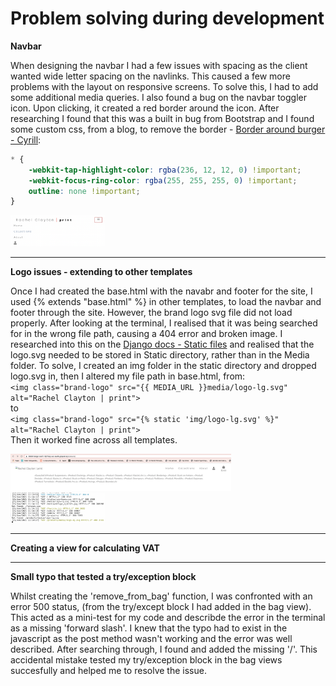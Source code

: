 


























# Problem solving during development

**Navbar**

When designing the navbar I had a few issues with spacing as the client wanted wide letter spacing on the navlinks. This caused a few more problems with the layout on responsive screens. To solve this, I had to add some additional media queries. 
I also found a bug on the navbar toggler icon. Upon clicking, it created a red border around the icon. After researching I found that this was a built in bug from Bootstrap and I found some custom css, from a blog, to remove the border - [Border around burger - Cyrill](https://wordpress.org/support/topic/border-around-burger-menu-button/#post-13131740):
<br>
``` CSS
* {
    -webkit-tap-highlight-color: rgba(236, 12, 12, 0) !important; 
    -webkit-focus-ring-color: rgba(255, 255, 255, 0) !important; 
    outline: none !important;
}
```

<img alt=burger-border src="readme-images/testing-images/burger-border.png" width=30%>

----------

**Logo issues - extending to other templates**

Once I had created the base.html with the navabr and footer for the site, I used {% extends "base.html" %} in other templates, to load the navbar and footer through the site. 
However, the brand logo svg file did not load properly. After looking at the terminal, I realised that it was being searched for in the wrong file path, causing a 404 error and broken image. 
I researched into this on the [Django docs - Static files](https://docs.djangoproject.com/en/3.2/howto/static-files/) and realised that the logo.svg needed to be stored in Static directory, rather than in the Media folder. 
To solve, I created an img folder in the static directory and dropped logo.svg in, then I altered my file path in base.html, from:
<br>
`<img class="brand-logo" src="{{ MEDIA_URL }}media/logo-lg.svg" alt="Rachel Clayton | print">` 
<br>
to 
<br>
`<img class="brand-logo" src="{% static 'img/logo-lg.svg' %}" alt="Rachel Clayton | print">` 
<br>
Then it worked fine across all templates.

<img alt=logo-issue-products src="readme-images/testing-images/logo-issue-products.png" width=70%>
<img alt=logo-issue-path src="readme-images/testing-images/logo-issue-path.png" width=30%>

----------

**Creating a view for calculating VAT**

----------

**Small typo that tested a try/exception block**

Whilst creating the 'remove_from_bag' function, I was confronted with an error 500 status, (from the try/except block I had added in the bag view). 
This acted as a mini-test for my code and describde the error in the terminal as a missing 'forward slash'. I knew that the typo had to exist in the 
javascript as the post method wasn't working and the error was well described. After searching through, I found and added the missing '/'.
This accidental mistake tested my try/exception block in the bag views succesfully and helped me to resolve the issue. 